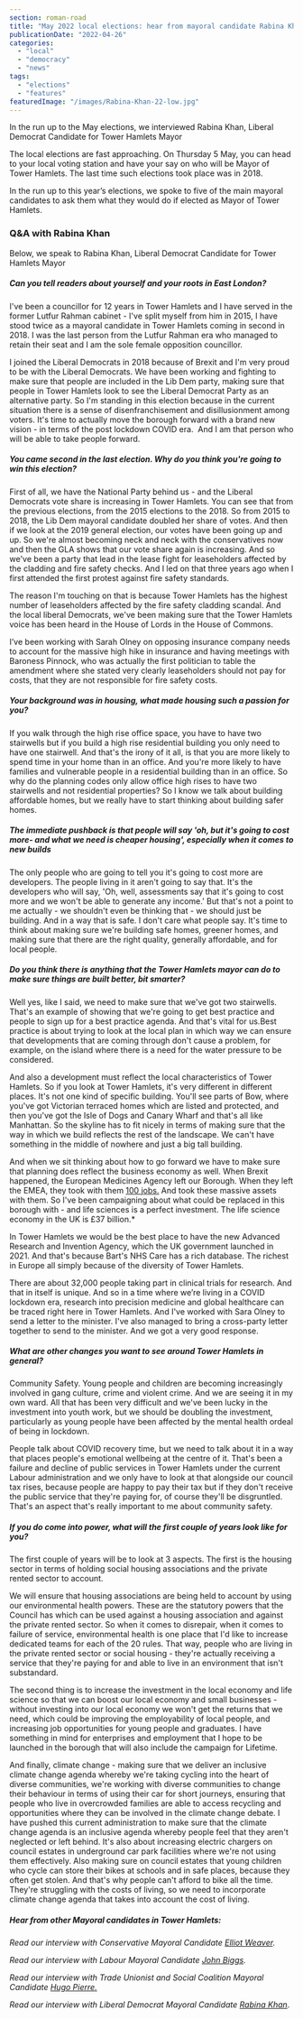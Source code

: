 ```yaml
---
section: roman-road
title: "May 2022 local elections: hear from mayoral candidate Rabina Khan"
publicationDate: "2022-04-26"
categories: 
  - "local"
  - "democracy"
  - "news"
tags: 
  - "elections"
  - "features"
featuredImage: "/images/Rabina-Khan-22-low.jpg"
---
```


In the run up to the May elections, we interviewed Rabina Khan, Liberal Democrat Candidate for Tower Hamlets Mayor

The local elections are fast approaching. On Thursday 5 May, you can head to your local voting station and have your say on who will be Mayor of Tower Hamlets. The last time such elections took place was in 2018.

In the run up to this year’s elections, we spoke to five of the main mayoral candidates to ask them what they would do if elected as Mayor of Tower Hamlets. 

### Q&A with Rabina Khan

Below, we speak to Rabina Khan, Liberal Democrat Candidate for Tower Hamlets Mayor

##### Can you tell readers about yourself and your roots in East London?

I've been a councillor for 12 years in Tower Hamlets and I have served in the former Lutfur Rahman cabinet - I've split myself from him in 2015, I have stood twice as a mayoral candidate in Tower Hamlets coming in second in 2018. I was the last person from the Lutfur Rahman era who managed to retain their seat and I am the sole female opposition councillor. 

I joined the Liberal Democrats in 2018 because of Brexit and I'm very proud to be with the Liberal Democrats. We have been working and fighting to make sure that people are included in the Lib Dem party, making sure that people in Tower Hamlets look to see the Liberal Democrat Party as an alternative party. So I'm standing in this election because in the current situation there is a sense of disenfranchisement and disillusionment among voters. It's time to actually move the borough forward with a brand new vision - in terms of the post lockdown COVID era.  And I am that person who will be able to take people forward.

##### You came second in the last election. Why do you think you're going to win this election?

First of all, we have the National Party behind us - and the Liberal Democrats vote share is increasing in Tower Hamlets. You can see that from the previous elections, from the 2015 elections to the 2018. So from 2015 to 2018, the Lib Dem mayoral candidate doubled her share of votes. And then if we look at the 2019 general election, our votes have been going up and up. So we're almost becoming neck and neck with the conservatives now and then the GLA shows that our vote share again is increasing. And so we've been a party that lead in the lease fight for leaseholders affected by the cladding and fire safety checks. And I led on that three years ago when I first attended the first protest against fire safety standards.

The reason I'm touching on that is because Tower Hamlets has the highest number of leaseholders affected by the fire safety cladding scandal. And the local liberal Democrats, we've been making sure that the Tower Hamlets voice has been heard in the House of Lords in the House of Commons.

I’ve been working with Sarah Olney on opposing insurance company needs to account for the massive high hike in insurance and having meetings with Baroness Pinnock, who was actually the first politician to table the amendment where she stated very clearly leaseholders should not pay for costs, that they are not responsible for fire safety costs.

##### Your background was in housing, what made housing such a passion for you?

If you walk through the high rise office space, you have to have two stairwells but if you build a high rise residential building you only need to have one stairwell. And that's the irony of it all, is that you are more likely to spend time in your home than in an office. And you're more likely to have families and vulnerable people in a residential building than in an office. So why do the planning codes only allow office high rises to have two stairwells and not residential properties? So I know we talk about building affordable homes, but we really have to start thinking about building safer homes.

##### The immediate pushback is that people will say 'oh, but it's going to cost more- and what we need is cheaper housing', especially when it comes to new builds

The only people who are going to tell you it's going to cost more are developers. The people living in it aren't going to say that. It's the developers who will say, 'Oh, well, assessments say that it's going to cost more and we won't be able to generate any income.' But that's not a point to me actually - we shouldn't even be thinking that - we should just be building. And in a way that is safe. I don't care what people say. It's time to think about making sure we're building safe homes, greener homes, and making sure that there are the right quality, generally affordable, and for local people.

##### Do you think there is anything that the Tower Hamlets mayor can do to make sure things are built better, bit smarter?

Well yes, like I said, we need to make sure that we've got two stairwells. That's an example of showing that we're going to get best practice and people to sign up for a best practice agenda. And that's vital for us.Best practice is about trying to look at the local plan in which way we can ensure that developments that are coming through don't cause a problem, for example, on the island where there is a need for the water pressure to be considered. 

And also a development must reflect the local characteristics of Tower Hamlets. So if you look at Tower Hamlets, it's very different in different places. It's not one kind of specific building. You'll see parts of Bow, where you've got Victorian terraced homes which are listed and protected, and then you've got the Isle of Dogs and Canary Wharf and that's all like Manhattan. So the skyline has to fit nicely in terms of making sure that the way in which we build reflects the rest of the landscape. We can't have something in the middle of nowhere and just a big tall building.

And when we sit thinking about how to go forward we have to make sure that planning does reflect the business economy as well. When Brexit happened, the European Medicines Agency left our Borough. When they left the EMEA, they took with them [100 jobs.](https://www.politico.eu/article/ema-eba-staff-london-benefits/) And took these massive assets with them. So I've been campaigning about what could be replaced in this borough with - and life sciences is a perfect investment. The life science economy in the UK is £37 billion.\*

In Tower Hamlets we would be the best place to have the new Advanced Research and Invention Agency, which the UK government launched in 2021. And that's because Bart's NHS Care has a rich database. The richest in Europe all simply because of the diversity of Tower Hamlets. 

There are about 32,000 people taking part in clinical trials for research. And that in itself is unique. And so in a time where we’re living in a COVID lockdown era, research into precision medicine and global healthcare can be traced right here in Tower Hamlets. And I've worked with Sara Olney to send a letter to the minister. I've also managed to bring a cross-party letter together to send to the minister. And we got a very good response.

##### What are other changes you want to see around Tower Hamlets in general?

Community Safety. Young people and children are becoming increasingly involved in gang culture, crime and violent crime. And we are seeing it in my own ward. All that has been very difficult and we've been lucky in the investment into youth work, but we should be doubling the investment, particularly as young people have been affected by the mental health ordeal of being in lockdown. 

People talk about COVID recovery time, but we need to talk about it in a way that places people's emotional wellbeing at the centre of it. That's been a failure and decline of public services in Tower Hamlets under the current Labour administration and we only have to look at that alongside our council tax rises, because people are happy to pay their tax but if they don't receive the public service that they're paying for, of course they'll be disgruntled. That's an aspect that's really important to me about community safety.

##### If you do come into power, what will the first couple of years look like for you?

The first couple of years will be to look at 3 aspects. The first is the housing sector in terms of holding social housing associations and the private rented sector to account. 

We will ensure that housing associations are being held to account by using our environmental health powers. These are the statutory powers that the Council has which can be used against a housing association and against the private rented sector. So when it comes to disrepair, when it comes to failure of service, environmental health is one place that I'd like to increase dedicated teams for each of the 20 rules. That way, people who are living in the private rented sector or social housing - they're actually receiving a service that they're paying for and able to live in an environment that isn't substandard. 

The second thing is to increase the investment in the local economy and life science so that we can boost our local economy and small businesses - without investing into our local economy we won't get the returns that we need, which could be improving the employability of local people, and increasing job opportunities for young people and graduates. I have something in mind for enterprises and employment that I hope to be launched in the borough that will also include the campaign for Lifetime.

And finally, climate change - making sure that we deliver an inclusive climate change agenda whereby we're taking cycling into the heart of diverse communities, we're working with diverse communities to change their behaviour in terms of using their car for short journeys, ensuring that people who live in overcrowded families are able to access recycling and opportunities where they can be involved in the climate change debate. I have pushed this current administration to make sure that the climate change agenda is an inclusive agenda whereby people feel that they aren't neglected or left behind. It's also about increasing electric chargers on council estates in underground car park facilities where we're not using them effectively. Also making sure on council estates that young children who cycle can store their bikes at schools and in safe places, because they often get stolen. And that's why people can't afford to bike all the time. They're struggling with the costs of living, so we need to incorporate climate change agenda that takes into account the cost of living. 

##### Hear from other Mayoral candidates in Tower Hamlets:

_Read our interview with Conservative Mayoral Candidate_ [_Elliot Weaver_](https://romanroadlondon.com/may-elections-2022-tower-hamlets-mayoral-candidate-elliott-weaver-conservative/)_._

_Read our interview with Labour Mayoral Candidate_ [_John Biggs_](https://romanroadlondon.com/may-elections-2022-tower-hamlets-john-biggs/)_._

_Read our interview with Trade Unionist and Social Coalition Mayoral Candidate_ [_Hugo Pierre._](https://romanroadlondon.com/may-elections-2022-tower-hamlets-mayoral-candidate-hugo-pierre-socialist/)

_Read our interview with Liberal Democrat Mayoral Candidate_ [_Rabina Khan_](https://romanroadlondon.com/may-elections-2022-tower-hamlets-mayoral-candidate-rabina-khan-lib-dem/).


